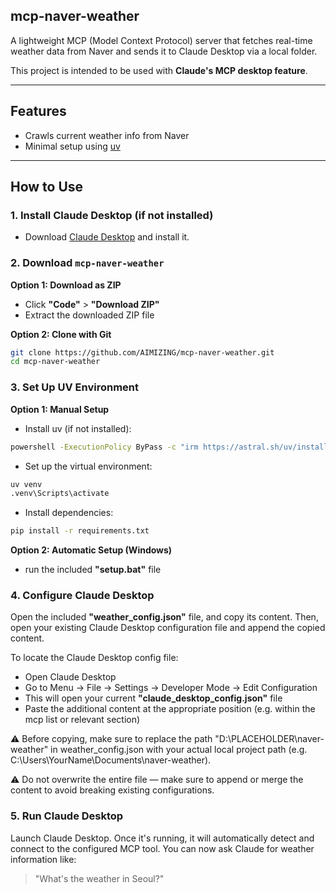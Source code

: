 ## mcp-naver-weather
A lightweight MCP (Model Context Protocol) server that fetches real-time weather data from Naver and sends it to Claude Desktop via a local folder.

This project is intended to be used with **Claude's MCP desktop feature**.

---

## Features

- Crawls current weather info from Naver
- Minimal setup using [uv](https://github.com/astral-sh/uv)

---

## How to Use

### 1. Install Claude Desktop (if not installed)
- Download [Claude Desktop](https://claude.ai/download) and install it.

### 2. Download `mcp-naver-weather`
**Option 1: Download as ZIP**
- Click **"Code"** > **"Download ZIP"**
- Extract the downloaded ZIP file

**Option 2: Clone with Git**
```sh
git clone https://github.com/AIMIZING/mcp-naver-weather.git
cd mcp-naver-weather
```

### 3. Set Up UV Environment
**Option 1: Manual Setup**
- Install uv (if not installed):
```sh
powershell -ExecutionPolicy ByPass -c "irm https://astral.sh/uv/install.ps1 | iex"
```
- Set up the virtual environment:
```sh
uv venv
.venv\Scripts\activate
```
- Install dependencies:
```sh
pip install -r requirements.txt
```

**Option 2: Automatic Setup (Windows)**
- run the included **"setup.bat"** file

### 4. Configure Claude Desktop
Open the included **"weather_config.json"** file, and copy its content.
Then, open your existing Claude Desktop configuration file and append the copied content.

To locate the Claude Desktop config file:
- Open Claude Desktop
- Go to Menu → File → Settings → Developer Mode → Edit Configuration
- This will open your current **"claude_desktop_config.json"** file
- Paste the additional content at the appropriate position (e.g. within the mcp list or relevant section)

⚠️ Before copying, make sure to replace the path
"D:\\PLACEHOLDER\\naver-weather" in weather_config.json
with your actual local project path (e.g. C:\\Users\\YourName\\Documents\\naver-weather).

⚠️ Do not overwrite the entire file — make sure to append or merge the content to avoid breaking existing configurations.

### 5. Run Claude Desktop
Launch Claude Desktop.
Once it's running, it will automatically detect and connect to the configured MCP tool.
You can now ask Claude for weather information like:
> "What's the weather in Seoul?"
